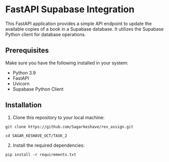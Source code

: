 # FastAPI Supabase Integration

This FastAPI application provides a simple API endpoint to update the available copies of a book in a Supabase database. It utilizes the Supabase Python client for database operations.

## Prerequisites

Make sure you have the following installed in your system:

- Python 3.9
- FastAPI
- Uvicorn
- Supabase Python Client

## Installation

1. Clone this repository to your local machine:

```
git clone https://github.com/Sagarkeshave/rev_assign.git
```

```
cd SAGAR_KESHAVE_OCT/TASK_2
```

2. Install the required dependencies:
```
pip install -r requirements.txt
```




